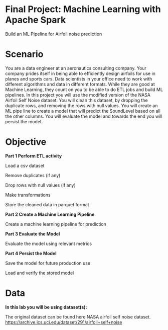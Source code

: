 # Final Project: Machine Learning with Apache Spark
Build an ML Pipeline for Airfoil noise prediction

# Scenario
You are a data engineer at an aeronautics consulting company. Your company prides itself in being able to efficiently design airfoils for use in planes and sports cars. Data scientists in your office need to work with different algorithms and data in different formats. While they are good at Machine Learning, they count on you to be able to do ETL jobs and build ML pipelines. In this project you will use the modified version of the NASA Airfoil Self Noise dataset. You will clean this dataset, by dropping the duplicate rows, and removing the rows with null values. You will create an ML pipe line to create a model that will predict the SoundLevel based on all the other columns. You will evaluate the model and towards the end you will persist the model.

# Objective
**Part 1 Perform ETL activity**

Load a csv dataset

Remove duplicates (if any)

Drop rows with null values (if any)

Make transformations

Store the cleaned data in parquet format

**Part 2 Create a Machine Learning Pipeline**

Create a machine learning pipeline for prediction

**Part 3 Evaluate the Model**

Evaluate the model using relevant metrics

**Part 4 Persist the Model**

Save the model for future production use

Load and verify the stored model

# Data
**In this lab you will be using dataset(s):**

The original dataset can be found here NASA airfoil self noise dataset. https://archive.ics.uci.edu/dataset/291/airfoil+self+noise
